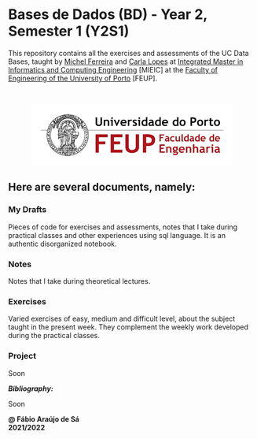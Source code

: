 # Bases de Dados (BD) - Year 2, Semester 1 (Y2S1)

This repository contains all the exercises and assessments of the UC Data Bases, taught by [Michel Ferreira](https://sigarra.up.pt/fcup/pt/func_geral.formview?p_codigo=241603) and [Carla Lopes](https://sigarra.up.pt/feup/pt/func_geral.formview?p_codigo=467117) at [Integrated Master in Informatics and Computing Engineering](https://sigarra.up.pt/feup/pt/cur_geral.cur_view?pv_curso_id=742) [MIEIC] at the [Faculty of Engineering of the University of Porto](https://sigarra.up.pt/feup/pt/web_page.Inicial) [FEUP]. <br/>

<br/>
<p align = "center" >
  <img 
       title = "FEUP logo"
       src = "Images//FEUP_Logo.png" 
       alt = "FEUP Logo" 
       />
</p>

## Here are several documents, namely:

### My Drafts <br/>
Pieces of code for exercises and assessments, notes that I take during practical classes and other experiences using sql language. It is an authentic disorganized notebook. <br/>

### Notes
Notes that I take during theoretical lectures.<br/>

### Exercises
Varied exercises of easy, medium and difficult level, about the subject taught in the present week. They complement the weekly work developed during the practical classes. <br/>

### Project

Soon <br>

***Bibliography:*** 

Soon <br>

**@ Fábio Araújo de Sá** <br/>
**2021/2022**
